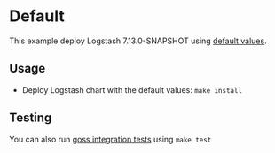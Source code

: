 # Default

This example deploy Logstash 7.13.0-SNAPSHOT using [default values][].


## Usage

* Deploy Logstash chart with the default values: `make install`


## Testing

You can also run [goss integration tests][] using `make test`


[goss integration tests]: https://github.com/elastic/helm-charts/tree/7.13/logstash/examples/default/test/goss.yaml
[default values]: https://github.com/elastic/helm-charts/tree/7.13/logstash/values.yaml
